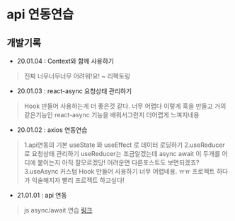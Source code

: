 # api 연동연습


## 개발기록
* 20.01.04 : Context와 함께 사용하기
> 진짜 너무너무너무 어려워!요!
> ~ 리펙토링

* 20.01.03 : react-async 요청상태 관리하기
> Hook 만들어 사용하는게 더 좋은것 같다. 너무 어렵다 이렇게 훅을 만들고 거의 같은기능인 react-async 기능을 배워서그런지 더어렵게 느껴지네용

* 20.01.02 : axios 연동연습 
> 1.api연동의 기본
> useState 와 useEffect 로 데이터 로딩하기
> 2.useReducer 로 요청상태 관리하기 
> useReducer는 조금알겠는데 async await 이 두개를 어디에 붙이는지 아직 잘모르겠당! 어려운면 다른포스트도 보면되겠죠?
> 3.useAsync 커스텀 Hook 만들어 사용하기
> 너무 어렵네용. ㅠㅠ 프로젝트 하다가 익술해지자 빨리 프로젝트 하고싶다!

* 21.01.01 : api 연동
> js  async/await 연습 [링크](https://codesandbox.io/s/async-await-88zc9)
